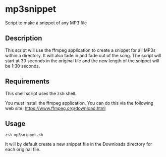 # mp3snippet
Script to make a snippet of any MP3 file

## Description
This script will use the ffmpeg application to create a snippet for all MP3s within a directory.   It will also fade in and fade out of the song.  The script will start at 30 seconds in the original file and the new length of the snippet will be 1:30 seconds.

## Requirements
This shell script uses the zsh shell.

You must install the ffmpeg application.  You can do this via the following web site:  https://www.ffmpeg.org/download.html

## Usage
```
zsh mp3snippet.sh
```

It will by default create a new snippet file in the Downloads directory for each original file.
